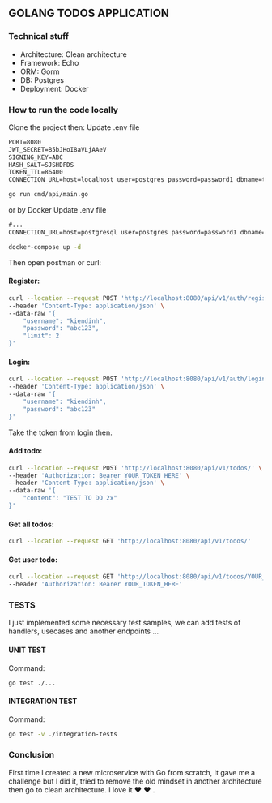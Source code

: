 ## GOLANG TODOS APPLICATION

### Technical stuff

- Architecture: Clean architecture
- Framework: Echo
- ORM: Gorm
- DB: Postgres
- Deployment: Docker

### How to run the code locally

Clone the project then:
Update .env file

```txt
PORT=8080
JWT_SECRET=B5bJHoI8aVLjAAeV
SIGNING_KEY=ABC
HASH_SALT=SJSHDFDS
TOKEN_TTL=86400
CONNECTION_URL=host=localhost user=postgres password=password1 dbname=todos port=5432
```

```bash
go run cmd/api/main.go
```

or by Docker
Update .env file

```txt
#...
CONNECTION_URL=host=postgresql user=postgres password=password1 dbname=todos port=5432
```

```bash
docker-compose up -d
```

Then open postman or curl:

#### Register:

```bash
curl --location --request POST 'http://localhost:8080/api/v1/auth/register' \
--header 'Content-Type: application/json' \
--data-raw '{
    "username": "kiendinh",
    "password": "abc123",
    "limit": 2
}'
```

#### Login:

```bash
curl --location --request POST 'http://localhost:8080/api/v1/auth/login' \
--header 'Content-Type: application/json' \
--data-raw '{
    "username": "kiendinh",
    "password": "abc123"
}'
```

Take the token from login then.

#### Add todo:

```bash
curl --location --request POST 'http://localhost:8080/api/v1/todos/' \
--header 'Authorization: Bearer YOUR_TOKEN_HERE' \
--header 'Content-Type: application/json' \
--data-raw '{
    "content": "TEST TO DO 2x"
}'
```

#### Get all todos:

```bash
curl --location --request GET 'http://localhost:8080/api/v1/todos/'
```

#### Get user todo:

```bash
curl --location --request GET 'http://localhost:8080/api/v1/todos/YOUR_USER_ID' \
--header 'Authorization: Bearer YOUR_TOKEN_HERE'
```

### TESTS

I just implemented some necessary test samples, we can add tests of handlers, usecases and another endpoints ...

#### UNIT TEST

Command:

```bash
go test ./...
```

#### INTEGRATION TEST

Command:

```bash
go test -v ./integration-tests
```

### Conclusion

First time I created a new microservice with Go from scratch, It gave me a challenge but I did it, tried to remove the old mindset in another architecture then go to clean architecture. I love it :heart: :heart: .
